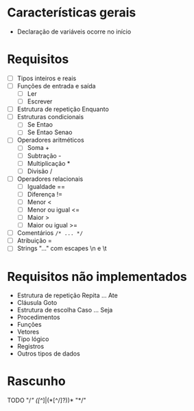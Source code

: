 # Características gerais

- Declaração de variáveis ocorre no início

# Requisitos

- [ ] Tipos inteiros e reais
- [ ] Funções de entrada e saída
  - [ ] Ler
  - [ ] Escrever
- [ ] Estrutura de repetição Enquanto
- [ ] Estruturas condicionais
  - [ ] Se Entao
  - [ ] Se Entao Senao
- [ ] Operadores aritméticos
  - [ ] Soma          +
  - [ ] Subtração     -
  - [ ] Multiplicação *
  - [ ] Divisão       /
- [ ] Operadores relacionais
  - [ ] Igualdade      ==
  - [ ] Diferença      !=
  - [ ] Menor          <
  - [ ] Menor ou igual <=
  - [ ] Maior          >
  - [ ] Maior ou igual >=
- [ ] Comentários `/* ... */`
- [ ] Atribuição =
- [ ] Strings "..." com escapes \n e \t

# Requisitos não implementados

- Estrutura de repetição Repita ... Ate
- Cláusula Goto
- Estrutura de escolha Caso ... Seja
- Procedimentos
- Funções
- Vetores
- Tipo lógico
- Registros
- Outros tipos de dados

# Rascunho
 TODO "/*"  ([^*]|(\*[^/]?))*   "*/"
